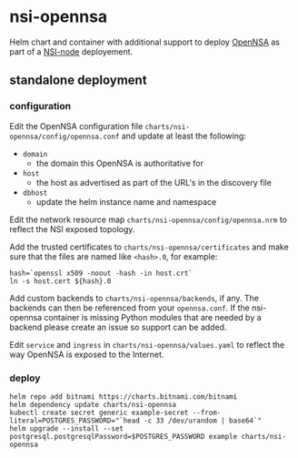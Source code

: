 # nsi-opennsa
Helm chart and container with additional support to deploy
[OpenNSA](https://github.com/NORDUnet/opennsa) as part of a
[NSI-node](https://github.com/BandwidthOnDemand/nsi-node) deployement.

## standalone deployment

### configuration

Edit the OpenNSA configuration file `charts/nsi-opennsa/config/opennsa.conf` and 
update at least the following:

* `domain`
  * the domain this OpenNSA is authoritative for
* `host`
  * the host as advertised as part of the URL's in the discovery file
* `dbhost`
  * update the helm instance name and namespace

Edit the network resource map `charts/nsi-opennsa/config/opennsa.nrm` to reflect
the NSI exposed topology.

Add the trusted certificates to `charts/nsi-opennsa/certificates` and make sure that
the files are named like `<hash>.0`, for example:

```shell
hash=`openssl x509 -noout -hash -in host.crt`
ln -s host.cert ${hash}.0
```

Add custom backends to `charts/nsi-opennsa/backends`, if any. The backends can
then be referenced from your `opennsa.conf`. If the nsi-opennsa container is missing
Python modules that are needed by a backend please create an issue so support
can be added.

Edit `service` and `ingress` in `charts/nsi-opennsa/values.yaml` to reflect the way
OpenNSA is exposed to the Internet.

### deploy

```shell
helm repo add bitnami https://charts.bitnami.com/bitnami
helm dependency update charts/nsi-opennsa
kubectl create secret generic example-secret --from-literal=POSTGRES_PASSWORD="`head -c 33 /dev/urandom | base64`"
helm upgrade --install --set postgresql.postgresqlPassword=$POSTGRES_PASSWORD example charts/nsi-opennsa
```
